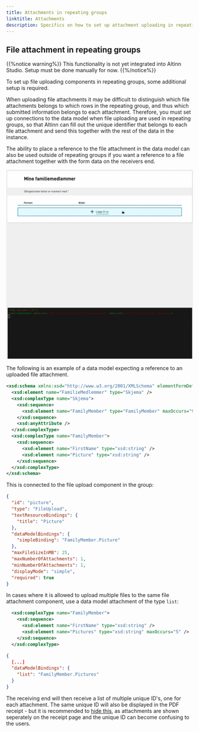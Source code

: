 ```yaml
---
title: Attachments in repeating groups
linktitle: Attachments
description: Specifics on how to set up attachment uploading in repeating groups
---
```


## File attachment in repeating groups

{{%notice warning%}}
This functionality is not yet integrated into Altinn Studio. Setup must be done manually for now.
{{%/notice%}}

To set up file uploading components in repeating groups, some additional setup is required.

When uploading file attachments it may be difficult to distinguish which file attachments belongs to which rows in the repeating group,
and thus which submitted information belongs to each attachment. Therefore, you must set up connections to
the data model when file uploading are used in repeating groups, so that Altinn can fill out the unique identifier
that belongs to each file attachment and send this together with the rest of the data in the instance.

The ability to place a reference to the file attachment in the data model can also be used outside of repeating groups if you
want a reference to a file attachment together with the form data on the receivers end.

![Example on file attachment in repeating group with attached data model](attachments-demo.gif "Example on file attachment in repeating group with attached data model")

The following is an example of a data model expecting a reference to an uploaded file attachment.

```xsd {hl_lines=["12"]}
<xsd:schema xmlns:xsd="http://www.w3.org/2001/XMLSchema" elementFormDefault="qualified" attributeFormDefault="unqualified">
  <xsd:element name="FamilieMedlemmer" type="Skjema" />
  <xsd:complexType name="Skjema">
    <xsd:sequence>
      <xsd:element name="FamilyMember" type="FamilyMember" maxOccurs="99" />
    </xsd:sequence>
    <xsd:anyAttribute />
  </xsd:complexType>
  <xsd:complexType name="FamilyMember">
    <xsd:sequence>
      <xsd:element name="FirstName" type="xsd:string" />
      <xsd:element name="Picture" type="xsd:string" />
    </xsd:sequence>
  </xsd:complexType>
</xsd:schema>
```

This is connected to the file upload component in the group:

```json {hl_lines=["8"]}
{
  "id": "picture",
  "type": "FileUpload",
  "textResourceBindings": {
    "title": "Picture"
  },
  "dataModelBindings": {
    "simpleBinding": "FamilyMember.Picture"
  },
  "maxFileSizeInMB": 25,
  "maxNumberOfAttachments": 1,
  "minNumberOfAttachments": 1,
  "displayMode": "simple",
  "required": true
}
```

In cases where it is allowed to upload multiple files to the same file attachment component, use a data model attachment
of the type `list`:

```xsd {hl_lines=[4]}
  <xsd:complexType name="FamilyMember">
    <xsd:sequence>
      <xsd:element name="FirstName" type="xsd:string" />
      <xsd:element name="Pictures" type="xsd:string" maxOccurs="5" />
    </xsd:sequence>
  </xsd:complexType>
```

```json {hl_lines=[4]}
{
  [...]
  "dataModelBindings": {
    "list": "FamilyMember.Pictures"
  }
}
```

The receiving end will then receive a list of multiple unique ID's, one for each attachment.
The same unique ID will also be displayed in
the PDF receipt - but it is recommended to [hide this](/app/development/ux/pdf/#excluding-pages-and-components), as attachments
are shown seperately on the receipt page and the unique ID can become confusing to the users.